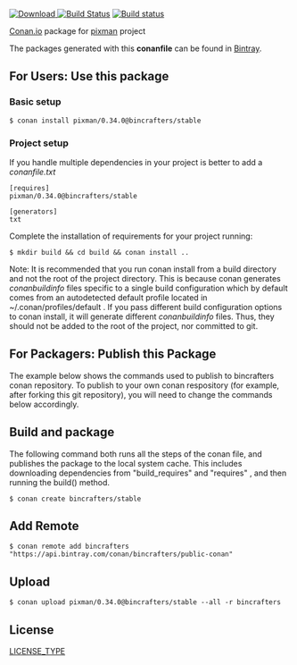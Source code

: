 [ ![Download](https://api.bintray.com/packages/bincrafters/public-conan/pixman%3Abincrafters/images/download.svg) ](https://bintray.com/bincrafters/public-conan/pixman%3Abincrafters/_latestVersion)
[![Build Status](https://travis-ci.org/bincrafters/conan-pixman.svg?branch=stable%2F0.0.0)](https://travis-ci.org/bincrafters/conan-pixman)
[![Build status](https://ci.appveyor.com/api/projects/status/sxs9n6vb8nqa92l5?svg=true)](https://ci.appveyor.com/project/BinCrafters/conan-pixman)

[Conan.io](https://conan.io) package for [pixman](https://cgit.freedesktop.org/pixman/) project

The packages generated with this **conanfile** can be found in [Bintray](https://bintray.com/bincrafters/public-conan/pixman%3Abincrafters).

## For Users: Use this package

### Basic setup

    $ conan install pixman/0.34.0@bincrafters/stable

### Project setup

If you handle multiple dependencies in your project is better to add a *conanfile.txt*

    [requires]
    pixman/0.34.0@bincrafters/stable

    [generators]
    txt

Complete the installation of requirements for your project running:

    $ mkdir build && cd build && conan install ..

Note: It is recommended that you run conan install from a build directory and not the root of the project directory.  This is because conan generates *conanbuildinfo* files specific to a single build configuration which by default comes from an autodetected default profile located in ~/.conan/profiles/default .  If you pass different build configuration options to conan install, it will generate different *conanbuildinfo* files.  Thus, they should not be added to the root of the project, nor committed to git.

## For Packagers: Publish this Package

The example below shows the commands used to publish to bincrafters conan repository. To publish to your own conan respository (for example, after forking this git repository), you will need to change the commands below accordingly.

## Build and package

The following command both runs all the steps of the conan file, and publishes the package to the local system cache.  This includes downloading dependencies from "build_requires" and "requires" , and then running the build() method.

    $ conan create bincrafters/stable

## Add Remote

    $ conan remote add bincrafters "https://api.bintray.com/conan/bincrafters/public-conan"

## Upload

    $ conan upload pixman/0.34.0@bincrafters/stable --all -r bincrafters

## License
[LICENSE_TYPE](LICENSE)
